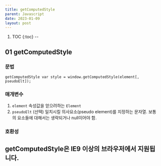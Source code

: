 ```yaml
---
title: getComputedStyle
parent: Javascript
date: 2023-01-09
layout: post
---
```


1. TOC
{:toc}
--
## 01 getComputedStyle

### 문법

`getComputedStyle var style = window.getComputedStyle(element[, pseudoElt]); `

### 매개변수

1. `element` 속성값을 얻으려하는 `Element`
2. `pseudoElt` (선택) 일치시킬 의사요소(pseudo element)를 지정하는 문자열. 보통의 요소들에 대해서는 생략되거나 null이어야 함.

### 호환성
getComputedStyle은 IE9 이상의 브라우저에서 지원됩니다.
---

